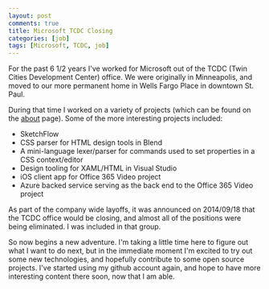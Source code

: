 ```yaml
---
layout: post
comments: true
title: Microsoft TCDC Closing
categories: [job]
tags: [Microsoft, TCDC, job]
---
```

For the past 6 1/2 years I've worked for Microsoft out of the TCDC (Twin Cities Development Center) office. We were originally in Minneapolis, and moved to our more permanent home in Wells Fargo Place in downtown St. Paul.

During that time I worked on a variety of projects (which can be found on the [about](/about/) page). Some of the more interesting projects included:

* SketchFlow
* CSS parser for HTML design tools in Blend
* A mini-language lexer/parser for commands used to set properties in a CSS context/editor
* Design tooling for XAML/HTML in Visual Studio
* iOS client app for Office 365 Video project
* Azure backed service serving as the back end to the Office 365 Video project

As part of the company wide layoffs, it was announced on 2014/09/18 that the TCDC office would be closing, and almost all of the positions were being eliminated. I was included in that group.

So now begins a new adventure. I'm taking a little time here to figure out what I want to do next, but in the immediate moment I'm excited to try out some new technologies, and hopefully contribute to some open source projects. I've started using my github account again, and hope to have more interesting content there soon, now that I am able.
